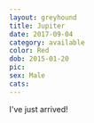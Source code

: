 ```yaml
---
layout: greyhound
title: Jupiter
date: 2017-09-04
category: available
color: Red
dob: 2015-01-20
pic:
sex: Male
cats: 
---
```


I've just arrived!
